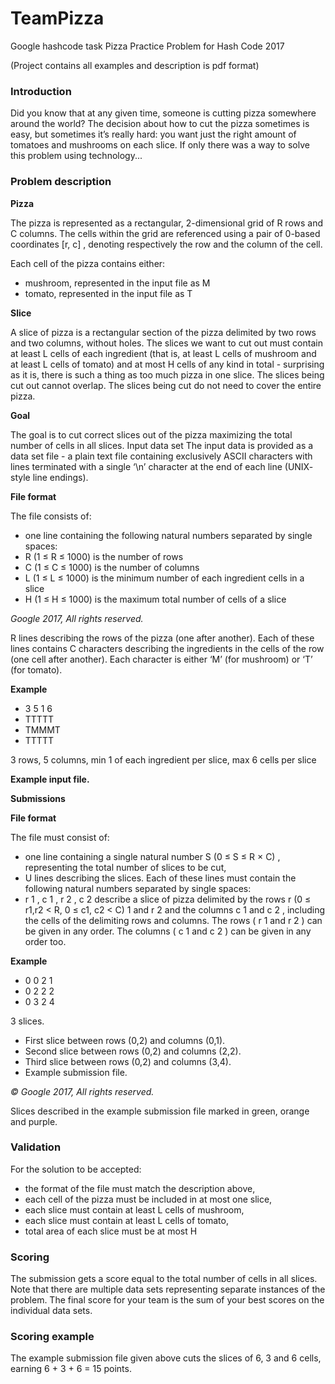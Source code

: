 # TeamPizza
Google hashcode task
Pizza
Practice Problem for Hash Code 2017

(Project contains all examples and description is pdf format)

### Introduction
Did you know that at any given time, someone is cutting pizza somewhere around the world? The decision
about how to cut the pizza sometimes is easy, but sometimes it’s really hard: you want just the right amount
of tomatoes and mushrooms on each slice. If only there was a way to solve this problem using technology...

### Problem description

**Pizza**

The pizza is represented as a rectangular, 2-dimensional grid of R rows and C columns. The cells within the
grid are referenced using a pair of 0-based coordinates [r, c] , denoting respectively the row and the
column of the cell.

Each cell of the pizza contains either:
 - mushroom, represented in the input file as M 
 - tomato, represented in the input file as T
 
**Slice**

A slice of pizza is a rectangular section of the pizza delimited by two rows and two columns, without holes.
The slices we want to cut out must contain at least L cells of each ingredient (that is, at least L cells of
mushroom and at least L cells of tomato) and at most H cells of any kind in total - surprising as it is, there is
such a thing as too much pizza in one slice.
The slices being cut out cannot overlap. The slices being cut do not need to cover the entire pizza.

**Goal**

The goal is to cut correct slices out of the pizza maximizing the total number of cells in all slices.
Input data set
The input data is provided as a data set file - a plain text file containing exclusively ASCII characters with
lines terminated with a single ‘\n’ character at the end of each line (UNIX- style line endings).

**File format**

The file consists of:
 - one line containing the following natural numbers separated by single spaces:
 - R (1 ≤ R ≤ 1000) is the number of rows
 - C (1 ≤ C ≤ 1000) is the number of columns
 - L (1 ≤ L ≤ 1000) is the minimum number of each ingredient cells in a slice
 - H (1 ≤ H ≤ 1000) is the maximum total number of cells of a slice
 
*Google 2017, All rights reserved.*
 
R lines describing the rows of the pizza (one after another). Each of these lines contains C
characters describing the ingredients in the cells of the row (one cell after another). Each character
is either ‘M’ (for mushroom) or ‘T’ (for tomato).

**Example**

- 3 5 1 6
- TTTTT
- TMMMT
- TTTTT

3 rows, 5 columns, min 1 of each ingredient per slice, max 6 cells per slice

**Example input file.**

**Submissions**

**File format**

The file must consist of:
- one line containing a single natural number S (0 ≤ S ≤ R × C) , representing the total number of slices to be cut,
- U lines describing the slices. Each of these lines must contain the following natural numbers separated by single spaces:
-  r 1 , c 1 , r 2 , c 2 describe a slice of pizza delimited by the rows r (0 ≤ r1,r2 < R, 0 ≤ c1, c2 < C) 1 and r 2 and the columns c 1 and c 2 , including the cells of the delimiting rows and columns. The rows ( r 1 and r 2 ) can be given in any order. The columns ( c 1 and c 2 ) can be given in any order too.

**Example**

- 0 0 2 1
- 0 2 2 2
- 0 3 2 4

3 slices.
- First slice between rows (0,2) and columns (0,1).
- Second slice between rows (0,2) and columns (2,2).
- Third slice between rows (0,2) and columns (3,4).
- Example submission file.

*© Google 2017, All rights reserved.*

Slices described in the example submission file marked in green, orange and purple.

### Validation
For the solution to be accepted:
- the format of the file must match the description above,
- each cell of the pizza must be included in at most one slice,
- each slice must contain at least L cells of mushroom,
- each slice must contain at least L cells of tomato,
- total area of each slice must be at most H

### Scoring
The submission gets a score equal to the total number of cells in all slices.
Note that there are multiple data sets representing separate instances of the problem. The final
score for your team is the sum of your best scores on the individual data sets.

### Scoring example
The example submission file given above cuts the slices of 6, 3 and 6 cells, earning 6 + 3 + 6 = 15 points.
